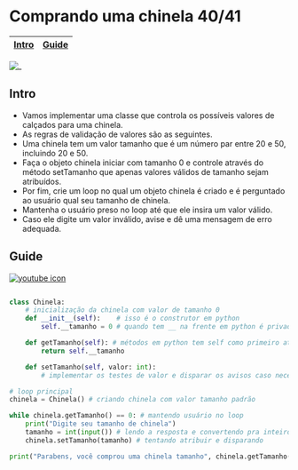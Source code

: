 # Comprando uma chinela 40/41

<!-- toch -->
[Intro](#intro) | [Guide](#guide)
-- | --
<!-- toch -->

![_](cover.jpg)

## Intro

- Vamos implementar uma classe que controla os possíveis valores de calçados para uma chinela.
- As regras de validação de valores são as seguintes.
- Uma chinela tem um valor tamanho que é um número par entre 20 e 50, incluindo 20 e 50.
- Faça o objeto chinela iniciar com tamanho 0 e controle através do método setTamanho que apenas valores válidos de tamanho sejam atribuídos.
- Por fim, crie um loop no qual um objeto chinela é criado e é perguntado ao usuário qual seu tamanho de chinela.
- Mantenha o usuário preso no loop até que ele insira um valor válido.
- Caso ele digite um valor inválido, avise e dê uma mensagem de erro adequada.

## Guide

[![youtube icon](https://raw.githubusercontent.com/qxcodepoo/arcade/master/base/animal/../youguide.png)](https://youtu.be/pC3DMuHVFHE?si=XIylk3z3zABCD0hj)


```py

class Chinela:
    # inicialização da chinela com valor de tamanho 0
    def __init__(self):    # isso é o construtor em python
        self.__tamanho = 0 # quando tem __ na frente em python é privado

    def getTamanho(self): # métodos em python tem self como primeiro atributo
        return self.__tamanho

    def setTamanho(self, valor: int):
        # implementar os testes de valor e disparar os avisos caso necessário

# loop principal
chinela = Chinela() # criando chinela com valor tamanho padrão

while chinela.getTamanho() == 0: # mantendo usuário no loop
    print("Digite seu tamanho de chinela")
    tamanho = int(input()) # lendo a resposta e convertendo pra inteiro
    chinela.setTamanho(tamanho) # tentando atribuir e disparando 

print("Parabens, você comprou uma chinela tamanho", chinela.getTamanho())
```
